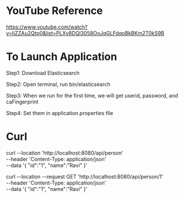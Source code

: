 # YouTube Reference
https://www.youtube.com/watch?v=IiZZAu2Qtp0&list=PLXy8DQl3058OoJqGLFdqoBkBKm2T0kS9B

# To Launch Application
Step1: Download Elasticsearch

Step2: Open terminal, run bin/elasticsearch

Step3: When we run for the first time, we will get userid, password, and caFingerprint

Step4: Set them in application.properties file


# Curl

curl --location 'http://localhost:8080/api/person' \
--header 'Content-Type: application/json' \
--data '{
"id":"1",
"name":"Ravi"
}'

curl --location --request GET 'http://localhost:8080/api/person/1' \
--header 'Content-Type: application/json' \
--data '{
"id":"1",
"name":"Ravi"
}'